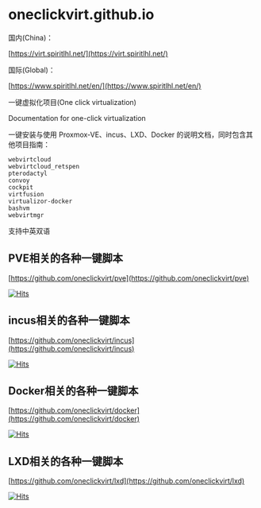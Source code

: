 # oneclickvirt.github.io



国内(China)：

[https://virt.spiritlhl.net/](https://virt.spiritlhl.net/)

国际(Global)：

[https://www.spiritlhl.net/en/](https://www.spiritlhl.net/en/)

一键虚拟化项目(One click virtualization) 

Documentation for one-click virtualization

一键安装与使用 Proxmox-VE、incus、LXD、Docker 的说明文档，同时包含其他项目指南：

```
webvirtcloud
webvirtcloud_retspen
pterodactyl
convoy
cockpit
virtfusion
virtualizor-docker
bashvm
webvirtmgr
```

支持中英双语

## PVE相关的各种一键脚本

[https://github.com/oneclickvirt/pve](https://github.com/oneclickvirt/pve)

[![Hits](https://hits.spiritlhl.net/pve.svg?action=hit&title=Hits&title_bg=%23555555&count_bg=%230eecf8&edge_flat=false)](https://hits.spiritlhl.net)

## incus相关的各种一键脚本

[https://github.com/oneclickvirt/incus](https://github.com/oneclickvirt/incus)

[![Hits](https://hits.spiritlhl.net/incus.svg?action=hit&title=Hits&title_bg=%23555555&count_bg=%230eecf8&edge_flat=false)](https://hits.spiritlhl.net)

## Docker相关的各种一键脚本

[https://github.com/oneclickvirt/docker](https://github.com/oneclickvirt/docker)

[![Hits](https://hits.spiritlhl.net/docker.svg?action=hit&title=Hits&title_bg=%23555555&count_bg=%230eecf8&edge_flat=false)](https://hits.spiritlhl.net)

## LXD相关的各种一键脚本

[https://github.com/oneclickvirt/lxd](https://github.com/oneclickvirt/lxd)

[![Hits](https://hits.spiritlhl.net/lxd.svg?action=hit&title=Hits&title_bg=%23555555&count_bg=%230eecf8&edge_flat=false)](https://hits.spiritlhl.net)
